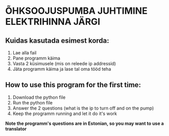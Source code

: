# ÕHKSOOJUSPUMBA JUHTIMINE ELEKTRIHINNA JÄRGI

## Kuidas kasutada esimest korda:
1. Lae alla fail
2. Pane programm käima
3. Vasta 2 küsimusele (mis on releede ip addressid)
4. Jäta programm käima ja lase tal oma tööd teha



## How to use this program for the first time:
1. Download the python file
2. Run the python file
3. Answer the 2 questions (what is the ip to turn off and on the pump)
4. Keep the programm running and let it do it's work

**Note the programm's questions are in Estonian, so you may want to use a translator**

